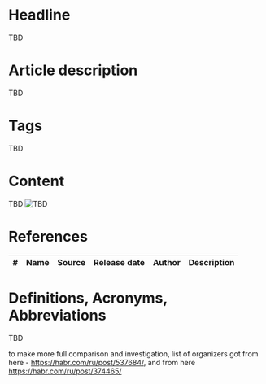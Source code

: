 # Headline
TBD

# Article description
TBD 

# Tags
TBD

# Content
TBD
<img src="./Images/TBD.jpg" alt="TBD" />

# References
| # | Name                 | Source                | Release date           |  Author                 | Description   |
| - | ---------------------|---------------------- |----------------------- | ----------------------- |:-------------:|


# Definitions, Acronyms, Abbreviations
TBD

to make more full comparison and investigation, list of organizers got from here - https://habr.com/ru/post/537684/, and from here https://habr.com/ru/post/374465/
